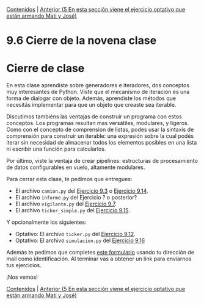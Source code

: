 [Contenidos](../Contenidos.md) \| [Anterior (5 En esta sección viene el ejercicio optativo que están armando Mati y José)](05_Simulacion.md)

# 9.6 Cierre de la novena clase

# Cierre de clase

En esta clase aprendiste sobre generadores e iteradores, dos conceptos muy interesantes de Python. Viste que el mecanismo de iteración es una forma de dialogar con objeto. Además, aprendiste los métodos que necesitás implementar para que un objeto que creaste sea iterable. 

Discutimos tambiéns las ventajas de construír un programa con estos conceptos. Los programas resultan mas versátiles, modulares, y ligeros. Como con el concepto de comprension de listas, podes usar la sintaxis de comprensión para construír un iterable: una expresión sobre la cual podés iterar sin necesidad de almacenar todos los elementos posibles en una lista ni escribir una función para calcularlos.

Por último, viste la ventaja de crear pipelines: estructuras de procesamiento de datos configurables en vuelo, altamente modulares.  

Para cerrar esta clase, te pedimos que entregues:
 
* El archivo `camion.py` del [Ejercicio 9.3](../09_Generadores_e_Iteradores/01_protocolo_Iteracion.md#ejercicio-93-un-iterador-adecuado) o [Ejercicio 9.14](../09_Generadores_e_Iteradores/04_Mas_generadores.md#ejercicio-914-expresiones-generadoras-como-argumentos-en-funciones).
* El archivo `informe.py` del Ejercicio ? o posterior?
* El archivo `vigilante.py` del [Ejercicio 9.7](../09_Generadores_e_Iteradores/02_iteracion_a_medida.md#ejercicio-97-cambios-de-precio-de-un-camión).
* El archivo `ticker_simple.py` del [Ejercicio 9.15](../09_Generadores_e_Iteradores/04_Mas_generadores.md#ejercicio-915-código-simple).

Y opcionalmente los siguientes:
* Optativo: El archivo `ticker.py` del [Ejercicio 9.12](../09_Generadores_e_Iteradores/03_Producers_consumers.md#ejercicio-912-el-pipeline-ensamblado).
* Optativo: El archivo `simulacion.py` del [Ejercicio 9.16](../09_Generadores_e_Iteradores/05_Simulacion.md#ejercicio-916-simular)

Además te pedimos  que completes [este formulario](https://docs.google.com/) usando tu dirección de mail como identificación.  Al terminar vas a obtener un link para enviarnos tus ejercicios. 

¡Nos vemos!

[Contenidos](../Contenidos.md) \| [Anterior (5 En esta sección viene el ejercicio optativo que están armando Mati y José)](05_Simulacion.md)


